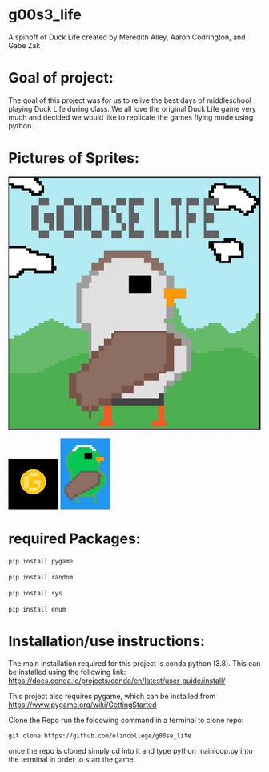 # g00s3_life
A spinoff of Duck Life created by Meredith Alley, Aaron Codrington, and Gabe Zak



# Goal of project:
The goal of this project was for us to relive the best days of middleschool playing Duck Life during class. 
We all love the original Duck Life game very much and decided we would like to replicate the games flying mode using python.


# Pictures of Sprites:
![](images/titlescreen.PNG)

<img src="images/player_sprites/coin.PNG" width ="100">

<img src="images/player_sprites/greengoose.PNG" width ="100">

# required Packages:
~~~
pip install pygame

pip install random

pip install sys

pip install enum

~~~

# Installation/use instructions:
The main installation required for this project is conda python (3.8). This can be installed using the following link: 
https://docs.conda.io/projects/conda/en/latest/user-guide/install/

This project also requires pygame, which can be installed from https://www.pygame.org/wiki/GettingStarted

Clone the Repo
run the foloowing command in a terminal to clone repo: 
~~~
git clone https://github.com/olincollege/g00se_life
~~~

once the repo is cloned simply cd into it and type python mainloop.py into the terminal in order to start the game.